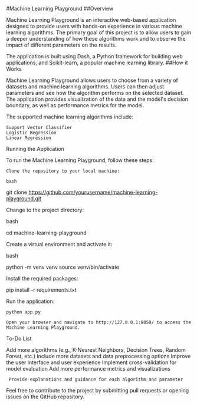 #Machine Learning Playground
##Overview

Machine Learning Playground is an interactive web-based application designed to provide users with hands-on experience in various machine learning algorithms. The primary goal of this project is to allow users to gain a deeper understanding of how these algorithms work and to observe the impact of different parameters on the results.

The application is built using Dash, a Python framework for building web applications, and Scikit-learn, a popular machine learning library.
##How it Works

Machine Learning Playground allows users to choose from a variety of datasets and machine learning algorithms. Users can then adjust parameters and see how the algorithm performs on the selected dataset. The application provides visualization of the data and the model's decision boundary, as well as performance metrics for the model.

The supported machine learning algorithms include:

    Support Vector Classifier
    Logistic Regression
    Linear Regression

Running the Application

To run the Machine Learning Playground, follow these steps:

    Clone the repository to your local machine:

    bash

git clone https://github.com/yourusername/machine-learning-playground.git

Change to the project directory:

bash

cd machine-learning-playground

Create a virtual environment and activate it:

bash

python -m venv venv
source venv/bin/activate

Install the required packages:

pip install -r requirements.txt

Run the application:

    python app.py

    Open your browser and navigate to http://127.0.0.1:8050/ to access the Machine Learning Playground.

To-Do List

 Add more algorithms (e.g., K-Nearest Neighbors, Decision Trees, Random Forest, etc.)
 Include more datasets and data preprocessing options
 Improve the user interface and user experience
 Implement cross-validation for model evaluation
 Add more performance metrics and visualizations

     Provide explanations and guidance for each algorithm and parameter

Feel free to contribute to the project by submitting pull requests or opening issues on the GitHub repository.
